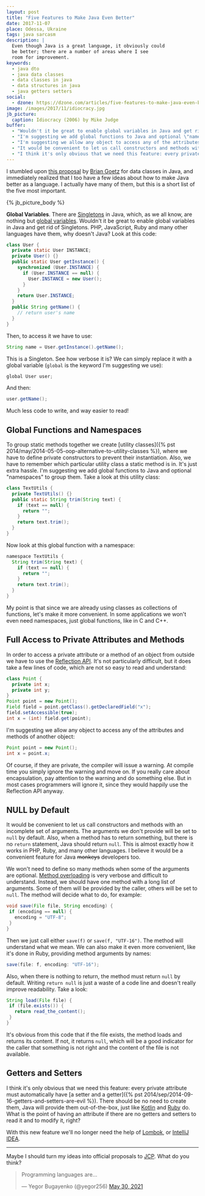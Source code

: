 ```yaml
---
layout: post
title: "Five Features to Make Java Even Better"
date: 2017-11-07
place: Odessa, Ukraine
tags: java sarcasm
description: |
  Even though Java is a great language, it obviously could
  be better; there are a number of areas where I see
  room for improvement.
keywords:
  - java dto
  - java data classes
  - data classes in java
  - data structures in java
  - java getters setters
social:
  - dzone: https://dzone.com/articles/five-features-to-make-java-even-better
image: /images/2017/11/idiocracy.jpg
jb_picture:
  caption: Idiocracy (2006) by Mike Judge
buffer:
  - "Wouldn't it be great to enable global variables in Java and get rid of Singletons. PHP, JavaScript, Ruby and many other languages have them, why doesn't Java?"
  - "I'm suggesting we add global functions to Java and optional \"namespaces\" to group them"
  - "I'm suggesting we allow any object to access any of the attributes and methods of another object. Of course, if they are private, the compiler should issue a warning..."
  - "It would be convenient to let us call constructors and methods with an incomplete set of arguments. The arguments we don't provide will be set to null by default"
  - "I think it's only obvious that we need this feature: every private attribute must automatically have a setter and a getter"
---
```


I stumbled upon [this proposal](http://cr.openjdk.java.net/~briangoetz/amber/datum.html)
by [Brian Goetz](https://twitter.com/BrianGoetz)
for data classes in Java, and immediately
realized that I too have a few ideas about how to make Java better
as a language. I actually have many of them, but this is a short list of the five most
important.

<!--more-->

{% jb_picture_body %}

**Global Variables**.
There are [Singletons](https://en.wikipedia.org/wiki/Singleton_pattern)
in Java,
which, as we all know, are nothing but
[global variables](https://en.wikipedia.org/wiki/Global_variable).
Wouldn't it be great to enable global variables in Java and get rid of
Singletons. PHP, JavaScript, Ruby and many other languages
have them, why doesn't Java? Look at this code:

```java
class User {
  private static User INSTANCE;
  private User() {}
  public static User getInstance() {
    synchronized (User.INSTANCE) {
      if (User.INSTANCE == null) {
        User.INSTANCE = new User();
      }
    }
    return User.INSTANCE;
  }
  public String getName() {
    // return user's name
  }
}
```

Then, to access it we have to use:

```java
String name = User.getInstance().getName();
```

This is a Singleton. See how verbose it is?
We can simply replace it with a global variable (`global` is the keyword
I'm suggesting we use):

```java
global User user;
```

And then:

```java
user.getName();
```

Much less code to write, and way easier to read!

## Global Functions and Namespaces

To group static methods together we create
[utility classes]({% pst 2014/may/2014-05-05-oop-alternative-to-utility-classes %}),
where we have to define private constructors to prevent their instantiation.
Also, we have to remember which particular utility class a static method is in.
It's just extra hassle. I'm suggesting we add global functions
to Java and optional "namespaces" to group them. Take a look at this
utility class:

```java
class TextUtils {
  private TextUtils() {}
  public static String trim(String text) {
    if (text == null) {
      return "";
    }
    return text.trim();
  }
}
```

Now look at this global function with a namespace:

```java
namespace TextUtils {
  String trim(String text) {
    if (text == null) {
      return "";
    }
    return text.trim();
  }
}
```

My point is that since we are already using classes as collections
of functions, let's make it more convenient. In some applications we
won't even need namespaces, just global functions, like in C and C++.

## Full Access to Private Attributes and Methods

In order to access a private attribute or a method of an object from outside we
have to use the [Reflection API](https://docs.oracle.com/javase/tutorial/reflect/).
It's not particularly difficult, but it does take a few lines
of code, which are not so easy to read and understand:

```java
class Point {
  private int x;
  private int y;
}
Point point = new Point();
Field field = point.getClass().getDeclaredField("x");
field.setAccessible(true);
int x = (int) field.get(point);
```

I'm suggesting we allow any object to access any of the attributes and methods
of another object:

```java
Point point = new Point();
int x = point.x;
```

Of course, if they are private, the compiler will issue a warning.
At compile time you simply ignore the warning and move on. If you really care
about encapsulation, pay attention to the warning and do something else. But
in most cases programmers will ignore it, since they would happily use
the Reflection API anyway.

## NULL by Default

It would be convenient to let us call constructors and methods with an
incomplete set of arguments. The arguments we don't provide will be set
to `null` by default. Also, when a method has to return something, but
there is no `return` statement, Java should return `null`. This is almost exactly how
it works in PHP, Ruby, and many other languages. I believe
it would be a convenient feature for Java <del>monkeys</del> developers too.

We won't need to define so many methods when some of the arguments are optional.
[Method overloading](https://docs.oracle.com/javase/tutorial/java/javaOO/methods.html)
is very verbose and difficult to understand. Instead, we
should have one method with a long list of arguments. Some of them will be
provided by the caller, others will be set to `null`. The method will
decide what to do, for example:

```java
void save(File file, String encoding) {
 if (encoding == null) {
   encoding = "UTF-8";
 }
}
```

Then we just call either `save(f)` or `save(f, "UTF-16")`. The method will
understand what we mean. We can also make it even more convenient, like it's
done in Ruby, providing method arguments by names:

```java
save(file: f, encoding: "UTF-16");
```

Also, when there is nothing to return, the method must return `null` by default.
Writing `return null` is just a waste of a code line and doesn't really
improve readability. Take a look:

```java
String load(File file) {
 if (file.exists()) {
   return read_the_content();
 }
}
```

It's obvious from this code that if the file exists, the method loads
and returns its content. If not, it returns `null`, which will be a good
indicator for the caller that something is not right and the content
of the file is not available.

## Getters and Setters

I think it's only obvious that we need this feature: every private attribute
must automatically have
[a setter and a getter]({% pst 2014/sep/2014-09-16-getters-and-setters-are-evil %}).
There should be no need
to create them, Java will provide them out-of-the-box, just like
[Kotlin](https://kotlinlang.org/docs/reference/properties.html)
and [Ruby](http://www.rubyist.net/~slagell/ruby/accessors.html) do.
What is the point of having an attribute if there are no getters and setters
to read it and to modify it, right?

With this new feature we'll no longer need the help of
[Lombok](https://projectlombok.org/features/GetterSetter),
or [IntelliJ IDEA](https://www.jetbrains.com/help/idea/generating-getters-and-setters.html).

<hr/>

Maybe I should turn my ideas into official proposals to
[JCP](https://jcp.org/en/participation/committee). What do you think?

<blockquote class="twitter-tweet"><p lang="en" dir="ltr">Programming languages are...</p>&mdash; Yegor Bugayenko (@yegor256) <a href="https://twitter.com/yegor256/status/1398900025145671680?ref_src=twsrc%5Etfw">May 30, 2021</a></blockquote> <script async src="https://platform.twitter.com/widgets.js" charset="utf-8"></script>